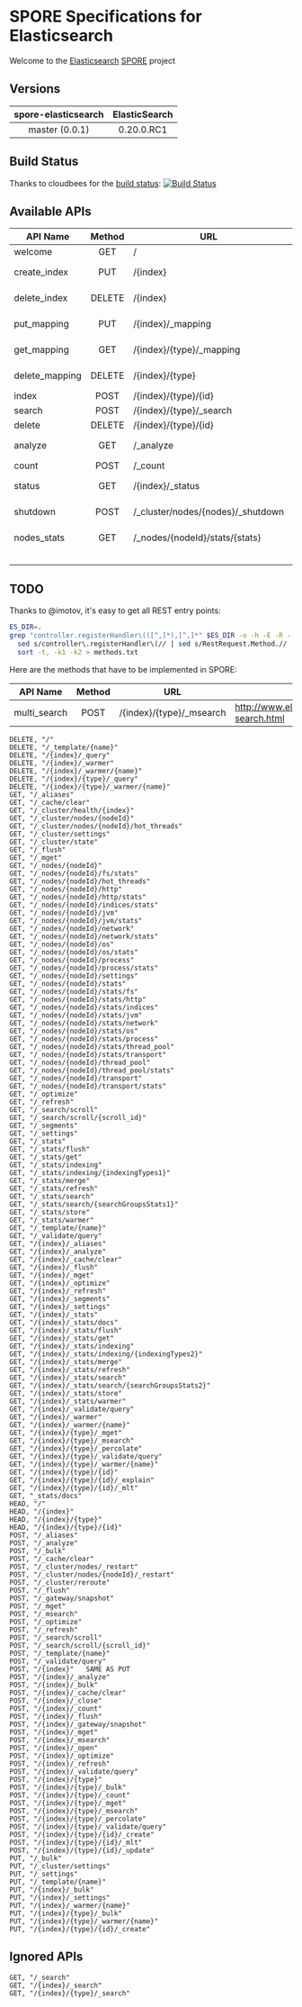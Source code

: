 SPORE Specifications for Elasticsearch
======================================

Welcome to the [Elasticsearch](http://www.elasticsearch.org/) [SPORE](https://github.com/SPORE/specifications) project

Versions
--------

| spore-elasticsearch  | ElasticSearch |
|:--------------------:|:-------------:|
|   master (0.0.1)     |    0.20.0.RC1 |

Build Status
------------

Thanks to cloudbees for the [build status](https://buildhive.cloudbees.com): [![Build Status](https://buildhive.cloudbees.com/job/dadoonet/job/spore-elasticsearch/badge/icon)](https://buildhive.cloudbees.com/job/dadoonet/job/spore-elasticsearch/)

Available APIs
--------------

| API Name             |    Method     |               URL                     |                                Documentation                                      | 
|----------------------|:-------------:|---------------------------------------|-----------------------------------------------------------------------------------|
| welcome              |     GET       | /                                     |                                                                                   |
| create_index         |     PUT       | /{index}                              |http://www.elasticsearch.org/guide/reference/api/admin-indices-create-index.html   |
| delete_index         |    DELETE     | /{index}                              |http://www.elasticsearch.org/guide/reference/api/admin-indices-delete-index.html   |
| put_mapping          |     PUT       | /{index}/_mapping                     |http://www.elasticsearch.org/guide/reference/api/admin-indices-put-mapping.html    |
| get_mapping          |     GET       | /{index}/{type}/_mapping              |http://www.elasticsearch.org/guide/reference/api/admin-indices-get-mapping.html    |
| delete_mapping       |    DELETE     | /{index}/{type}                       |http://www.elasticsearch.org/guide/reference/api/admin-indices-delete-mapping.html |
| index                |     POST      | /{index}/{type}/{id}                  |http://www.elasticsearch.org/guide/reference/api/index_.html                       |
| search               |     POST      | /{index}/{type}/_search               |http://www.elasticsearch.org/guide/reference/api/search/                           |
| delete               |    DELETE     | /{index}/{type}/{id}                  |http://www.elasticsearch.org/guide/reference/api/delete.html                       |
| analyze              |     GET       | /_analyze                             |http://www.elasticsearch.org/guide/reference/api/admin-indices-analyze.html        |
| count                |     POST      | /_count                               |http://www.elasticsearch.org/guide/reference/api/count.html                        |
| status               |     GET       | /{index}/_status                      |http://www.elasticsearch.org/guide/reference/api/admin-indices-status.html         |
| shutdown             |     POST      | /_cluster/nodes/{nodes}/_shutdown     |http://www.elasticsearch.org/guide/reference/api/admin-cluster-nodes-shutdown.html |
| nodes_stats          |     GET       | /_nodes/{nodeId}/stats/{stats}        |http://www.elasticsearch.org/guide/reference/api/admin-cluster-nodes-stats.html    |
|                      |               |                                       |                                                                                   |
|                      |               |                                       |                                                                                   |
|                      |               |                                       |                                                                                   |
|                      |               |                                       |                                                                                   |


TODO
----

Thanks to @imotov, it's easy to get all REST entry points:

```sh
ES_DIR=.
grep "controller.registerHandler\(([^,]*),[^,]*" $ES_DIR -o -h -E -R --include "*.java" | \
  sed s/controller\.registerHandler\(// | sed s/RestRequest.Method.// | \
  sort -t, -k1 -k2 > methods.txt
```

Here are the methods that have to be implemented in SPORE:

| API Name             |    Method     |               URL                     |                                Documentation                                      | 
|----------------------|:-------------:|---------------------------------------|-----------------------------------------------------------------------------------|
| multi_search         |     POST      | /{index}/{type}/_msearch              |http://www.elasticsearch.org/guide/reference/api/multi-search.html                 |


```
DELETE, "/"
DELETE, "/_template/{name}"
DELETE, "/{index}/_query"
DELETE, "/{index}/_warmer"
DELETE, "/{index}/_warmer/{name}"
DELETE, "/{index}/{type}/_query"
DELETE, "/{index}/{type}/_warmer/{name}"
GET, "/_aliases"
GET, "/_cache/clear"
GET, "/_cluster/health/{index}"
GET, "/_cluster/nodes/{nodeId}"
GET, "/_cluster/nodes/{nodeId}/hot_threads"
GET, "/_cluster/settings"
GET, "/_cluster/state"
GET, "/_flush"
GET, "/_mget"
GET, "/_nodes/{nodeId}"
GET, "/_nodes/{nodeId}/fs/stats"
GET, "/_nodes/{nodeId}/hot_threads"
GET, "/_nodes/{nodeId}/http"
GET, "/_nodes/{nodeId}/http/stats"
GET, "/_nodes/{nodeId}/indices/stats"
GET, "/_nodes/{nodeId}/jvm"
GET, "/_nodes/{nodeId}/jvm/stats"
GET, "/_nodes/{nodeId}/network"
GET, "/_nodes/{nodeId}/network/stats"
GET, "/_nodes/{nodeId}/os"
GET, "/_nodes/{nodeId}/os/stats"
GET, "/_nodes/{nodeId}/process"
GET, "/_nodes/{nodeId}/process/stats"
GET, "/_nodes/{nodeId}/settings"
GET, "/_nodes/{nodeId}/stats"
GET, "/_nodes/{nodeId}/stats/fs"
GET, "/_nodes/{nodeId}/stats/http"
GET, "/_nodes/{nodeId}/stats/indices"
GET, "/_nodes/{nodeId}/stats/jvm"
GET, "/_nodes/{nodeId}/stats/network"
GET, "/_nodes/{nodeId}/stats/os"
GET, "/_nodes/{nodeId}/stats/process"
GET, "/_nodes/{nodeId}/stats/thread_pool"
GET, "/_nodes/{nodeId}/stats/transport"
GET, "/_nodes/{nodeId}/thread_pool"
GET, "/_nodes/{nodeId}/thread_pool/stats"
GET, "/_nodes/{nodeId}/transport"
GET, "/_nodes/{nodeId}/transport/stats"
GET, "/_optimize"
GET, "/_refresh"
GET, "/_search/scroll"
GET, "/_search/scroll/{scroll_id}"
GET, "/_segments"
GET, "/_settings"
GET, "/_stats"
GET, "/_stats/flush"
GET, "/_stats/get"
GET, "/_stats/indexing"
GET, "/_stats/indexing/{indexingTypes1}"
GET, "/_stats/merge"
GET, "/_stats/refresh"
GET, "/_stats/search"
GET, "/_stats/search/{searchGroupsStats1}"
GET, "/_stats/store"
GET, "/_stats/warmer"
GET, "/_template/{name}"
GET, "/_validate/query"
GET, "/{index}/_aliases"
GET, "/{index}/_analyze"
GET, "/{index}/_cache/clear"
GET, "/{index}/_flush"
GET, "/{index}/_mget"
GET, "/{index}/_optimize"
GET, "/{index}/_refresh"
GET, "/{index}/_segments"
GET, "/{index}/_settings"
GET, "/{index}/_stats"
GET, "/{index}/_stats/docs"
GET, "/{index}/_stats/flush"
GET, "/{index}/_stats/get"
GET, "/{index}/_stats/indexing"
GET, "/{index}/_stats/indexing/{indexingTypes2}"
GET, "/{index}/_stats/merge"
GET, "/{index}/_stats/refresh"
GET, "/{index}/_stats/search"
GET, "/{index}/_stats/search/{searchGroupsStats2}"
GET, "/{index}/_stats/store"
GET, "/{index}/_stats/warmer"
GET, "/{index}/_validate/query"
GET, "/{index}/_warmer"
GET, "/{index}/_warmer/{name}"
GET, "/{index}/{type}/_mget"
GET, "/{index}/{type}/_msearch"
GET, "/{index}/{type}/_percolate"
GET, "/{index}/{type}/_validate/query"
GET, "/{index}/{type}/_warmer/{name}"
GET, "/{index}/{type}/{id}"
GET, "/{index}/{type}/{id}/_explain"
GET, "/{index}/{type}/{id}/_mlt"
GET, "_stats/docs"
HEAD, "/"
HEAD, "/{index}"
HEAD, "/{index}/{type}"
HEAD, "/{index}/{type}/{id}"
POST, "/_aliases"
POST, "/_analyze"
POST, "/_bulk"
POST, "/_cache/clear"
POST, "/_cluster/nodes/_restart"
POST, "/_cluster/nodes/{nodeId}/_restart"
POST, "/_cluster/reroute"
POST, "/_flush"
POST, "/_gateway/snapshot"
POST, "/_mget"
POST, "/_msearch"
POST, "/_optimize"
POST, "/_refresh"
POST, "/_search/scroll"
POST, "/_search/scroll/{scroll_id}"
POST, "/_template/{name}"
POST, "/_validate/query"
POST, "/{index}"   SAME AS PUT
POST, "/{index}/_analyze"
POST, "/{index}/_bulk"
POST, "/{index}/_cache/clear"
POST, "/{index}/_close"
POST, "/{index}/_count"
POST, "/{index}/_flush"
POST, "/{index}/_gateway/snapshot"
POST, "/{index}/_mget"
POST, "/{index}/_msearch"
POST, "/{index}/_open"
POST, "/{index}/_optimize"
POST, "/{index}/_refresh"
POST, "/{index}/_validate/query"
POST, "/{index}/{type}"
POST, "/{index}/{type}/_bulk"
POST, "/{index}/{type}/_count"
POST, "/{index}/{type}/_mget"
POST, "/{index}/{type}/_msearch"
POST, "/{index}/{type}/_percolate"
POST, "/{index}/{type}/_validate/query"
POST, "/{index}/{type}/{id}/_create"
POST, "/{index}/{type}/{id}/_mlt"
POST, "/{index}/{type}/{id}/_update"
PUT, "/_bulk"
PUT, "/_cluster/settings"
PUT, "/_settings"
PUT, "/_template/{name}"
PUT, "/{index}/_bulk"
PUT, "/{index}/_settings"
PUT, "/{index}/_warmer/{name}"
PUT, "/{index}/{type}/_bulk"
PUT, "/{index}/{type}/_warmer/{name}"
PUT, "/{index}/{type}/{id}/_create"
```

Ignored APIs
------------

```
GET, "/_search"
GET, "/{index}/_search"
GET, "/{index}/{type}/_search"
```
